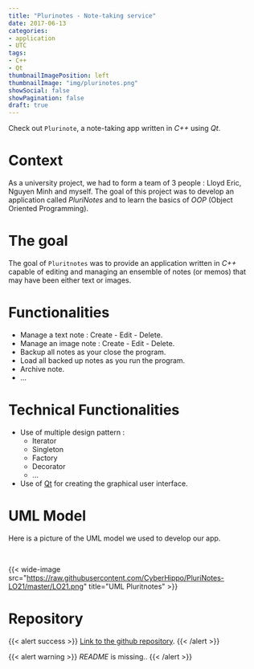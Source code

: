 ```yaml
---
title: "Plurinotes - Note-taking service"
date: 2017-06-13
categories:
- application
- UTC
tags:
- C++
- Qt
thumbnailImagePosition: left
thumbnailImage: "img/plurinotes.png"
showSocial: false
showPagination: false
draft: true
---
```


Check out `Plurinote`, a note-taking app written in *C++* using *Qt*.

<!--more-->

# Context

As a university project, we had to form a team of 3 people : Lloyd Eric, Nguyen Minh and myself. The goal of this project was to develop an application called *PluriNotes* and to learn the basics of *OOP* (Object Oriented Programming).

# The goal

The goal of `Pluritnotes` was to provide an application written in *C++* capable of editing and managing an ensemble of notes (or memos) that may have been either text or images.


# Functionalities

* Manage a text note : Create - Edit - Delete.
* Manage an image note : Create - Edit - Delete.
* Backup all notes as your close the program.
* Load all backed up notes as you run the program.
* Archive note.
* ...

# Technical Functionalities

* Use of multiple design pattern :
  * Iterator
  * Singleton
  * Factory
  * Decorator
  * ...
* Use of [Qt](https://www.qt.io/) for creating the graphical user interface.

# UML Model

Here is a picture of the UML model we used to develop our app.

<br>

{{< wide-image src="https://raw.githubusercontent.com/CyberHippo/PluriNotes-LO21/master/LO21.png" title="UML Pluritnotes" >}}


# Repository

{{< alert success >}}
[Link to the github repository](https://github.com/CyberHippo/PluriNotes-LO21).
{{< /alert >}}


{{< alert warning >}}
*README* is missing..
{{< /alert >}}
